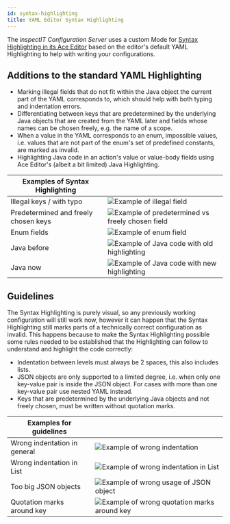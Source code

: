 ```yaml
---
id: syntax-highlighting
title: YAML Editor Syntax Highlighting
---
```


The *inspectIT Configuration Server* uses a custom Mode for [Syntax Highlighting in its Ace Editor](https://ace.c9.io/#nav=higlighter) based on the editor's default YAML Highlighting to help with writing your configurations.

## Additions to the standard YAML Highlighting

- Marking illegal fields that do not fit within the Java object the current part of the YAML corresponds to, which should help with both typing and indentation errors.
- Differentiating between keys that are predetermined by the underlying Java objects that are created from the YAML later and fields whose names can be chosen freely, e.g. the name of a scope.
- When a value in the YAML corresponds to an enum, impossible values, i.e. values that are not part of the enum's set of predefined constants, are marked as invalid.
- Highlighting Java code in an action's value or value-body fields using Ace Editor's (albeit a bit limited) Java Highlighting.
  

| Examples of Syntax Highlighting      |   |
|--------------------------------------|---|
| Illegal keys / with typo             | ![Example of illegal field](assets/highlighting-example-wrongkey.png)  |
| Predetermined and freely chosen keys | ![Example of predetermined vs freely chosen field](assets/highlighting-example-chosenpredetermined-keys.png)  |
| Enum fields                          | ![Example of enum field](assets/highlighting-example-enums.png)  |
| Java before                          | ![Example of Java code with old highlighting](assets/highlighting-example-java-before.png)  |
| Java now                             | ![Example of Java code with new highlighting](assets/highlighting-example-java-after.png)  |

## Guidelines

The Syntax Highlighting is purely visual, so any previously working configuration will still work now, however it can happen that the Syntax Highlighting still marks parts of a technically correct configuration as invalid.
This happens because to make the Syntax Highlighting possible some rules needed to be established that the Highlighting can follow to understand and highlight the code correctly:

- Indentation between levels must always be 2 spaces, this also includes lists.
- JSON objects are only supported to a limited degree, i.e. when only one key-value pair is inside the JSON object. For cases with more than one key-value pair use nested YAML instead.
- Keys that are predetermined by the underlying Java objects and not freely chosen, must be written without quotation marks.
  

| Examples for guidelines      |                                                                                                |
|------------------------------|------------------------------------------------------------------------------------------------|
| Wrong indentation in general | ![Example of wrong indentation](assets/highlighting-example-wrongindentation.png)              |
| Wrong indentation in List    | ![Example of wrong indentation in List](assets/highlighting-example-wrongindentation-list.png) |
| Too big JSON objects         | ![Example of wrong usage of JSON object](assets/highlighting-example-JSONwrong.png)                                                                                               |
| Quotation marks around key   | ![Example of wrong quotation marks around key](assets/highlighting-example-quotationmarkswrong.png)                                                                                              |